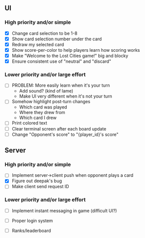 ## UI

### High priority and/or simple

* [x] Change card selection to be 1-8
* [x] Show card selection number under the card
* [x] Redraw my selected card
* [x] Show score-per-color to help players learn how scoring works
* [x] Make "Welcome to the Lost Cities game!" big and blocky
* [x] Ensure consistent use of "neutral" and "discard"

### Lower priority and/or large effort

* [ ] PROBLEM: More easily learn when it's your turn
  * Add sound? (kind of lame)
  * Make UI very different when it's not your turn
* [ ] Somehow highlight post-turn changes
  * Which card was played
  * Where they drew from
  * Which card I drew
* [ ] Print colored text
* [ ] Clear terminal screen after each board update
* [ ] Change "Opponent's score" to "{player_id}'s score"

## Server

### High priority and/or simple

* [ ] Implement server->client push when opponent plays a card
* [x] Figure out deepak's bug
* [ ] Make client send request ID

### Lower priority and/or large effort

* [ ] Implement instant messaging in game (difficult UI?)
* [ ] Proper login system
* [ ] Ranks/leaderboard

